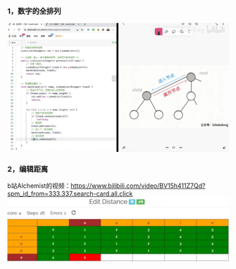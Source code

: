 ### 1，数字的全排列
![全排列](img01_全排列.png)

### 2，编辑距离
b站Alchemist的视频：https://www.bilibili.com/video/BV15h411Z7Qd?spm_id_from=333.337.search-card.all.click
![编辑距离](img02_编辑距离.png)
